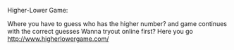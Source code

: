 Higher-Lower Game:

Where you have to guess who has the higher number?
and game continues with the correct guesses
Wanna tryout online first?
Here you go
http://www.higherlowergame.com/
